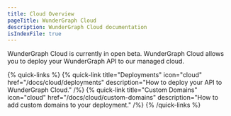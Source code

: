 ```yaml
---
title: Cloud Overview
pageTitle: WunderGraph Cloud
description: WunderGraph Cloud documentation
isIndexFile: true
---
```


WunderGraph Cloud is currently in open beta.
WunderGraph Cloud allows you to deploy your WunderGraph API to our managed cloud.

{% quick-links %}
{% quick-link title="Deployments" icon="cloud" href="/docs/cloud/deployments" description="How to deploy your API to WunderGraph Cloud." /%}
{% quick-link title="Custom Domains" icon="cloud" href="/docs/cloud/custom-domains" description="How to add custom domains to your deployment." /%}
{% /quick-links %}

